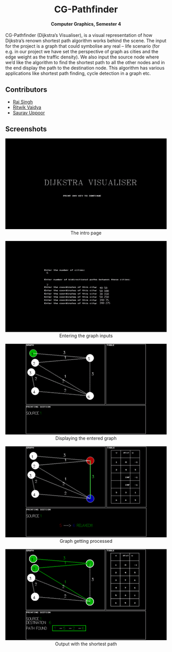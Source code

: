 <h1 align="center">
  <strong>CG-Pathfinder</strong>
  <br>
</h1>
<h4 align="center">
  Computer Graphics, Semester 4
</h4>
CG-Pathfinder (Dijkstra’s Visualiser), is a visual representation of how Dijkstra’s renown shortest path algorithm works behind the scene. The input for the project is a graph that could symbolise any real – life scenario (for e.g. in our project we have set the perspective of graph as cities and the edge weight as the traffic density). We also input the source node where we’d like the algorithm to find the shortest path to all the other nodes and in the end display the path to the destination node. This algorithm has various applications like shortest path finding, cycle detection in a graph etc.

## Contributors

<ul>
<li> <a href="https://github.com/">Raj Singh</a>
<li> <a href="https://github.com/">Ritwik Vaidya</a>
<li> <a href="https://github.com/sauravUppoor">Saurav Uppoor</a>
</ul>

## Screenshots
<p align="center">
  <img width=600 src="https://github.com/sauravUppoor/CG-Pathfinder/blob/main/Screenshots/intro%20page.png"></img><br>
  The intro page<br><br>
  <img width=600 src="https://github.com/sauravUppoor/CG-Pathfinder/blob/main/Screenshots/Taking%20input.png"></img><br>
  Entering the graph inputs<br><br>
  <img width=600 src="https://github.com/sauravUppoor/CG-Pathfinder/blob/main/Screenshots/entered%20graph%20with%20source.png"></img><br>
  Displaying the entered graph<br><br>
  <img width=600 src="https://github.com/sauravUppoor/CG-Pathfinder/blob/main/Screenshots/edge%20getting%20relaxed%202.png"></img><br>
  Graph getting processed<br><br>
  <img width=600 src="https://github.com/sauravUppoor/CG-Pathfinder/blob/main/Screenshots/final%20result.png"></img><br>
  Output with the shortest path<br><br>
</p>

